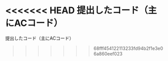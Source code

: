 <<<<<<< HEAD
提出したコード（主にACコード）
=======
提出したコード（主にACコード）
>>>>>>> 68fff454122113233fd94b2f1e3e06a860eef023
